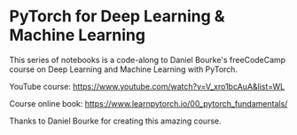 # PyTorch for Deep Learning & Machine Learning

This series of notebooks is a code-along to Daniel Bourke's freeCodeCamp course on Deep Learning and Machine Learning with PyTorch.

YouTube course: https://www.youtube.com/watch?v=V_xro1bcAuA&list=WL

Course online book: https://www.learnpytorch.io/00_pytorch_fundamentals/

Thanks to Daniel Bourke for creating this amazing course.